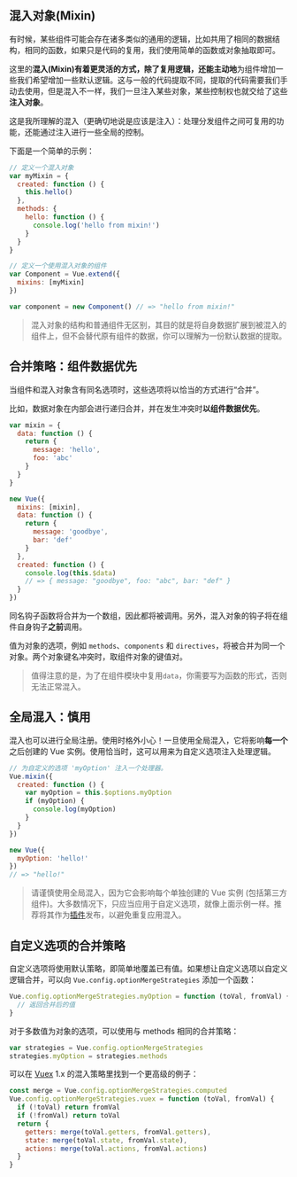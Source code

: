 ## 混入对象(Mixin)

有时候，某些组件可能会存在诸多类似的通用的逻辑，比如共用了相同的数据结构，相同的函数，如果只是代码的复用，我们使用简单的函数或对象抽取即可。

这里的**混入(Mixin)**有着更灵活的方式，除了复用逻辑，还能**主动地**为组件增加一些我们希望增加一些默认逻辑。这与一般的代码提取不同，提取的代码需要我们手动去使用，但是混入不一样，我们一旦注入某些对象，某些控制权也就交给了这些**注入对象**。

这是我所理解的混入（更确切地说是应该是注入）：处理分发组件之间可复用的功能，还能通过注入进行一些全局的控制。

下面是一个简单的示例：

```js
// 定义一个混入对象
var myMixin = {
  created: function () {
    this.hello()
  },
  methods: {
    hello: function () {
      console.log('hello from mixin!')
    }
  }
}

// 定义一个使用混入对象的组件
var Component = Vue.extend({
  mixins: [myMixin]
})

var component = new Component() // => "hello from mixin!"
```

> 混入对象的结构和普通组件无区别，其目的就是将自身数据扩展到被混入的组件上，但不会替代原有组件的数据，你可以理解为一份默认数据的提取。

## 合并策略：组件数据优先

当组件和混入对象含有同名选项时，这些选项将以恰当的方式进行“合并”。

比如，数据对象在内部会进行递归合并，并在发生冲突时**以组件数据优先**。

```js
var mixin = {
  data: function () {
    return {
      message: 'hello',
      foo: 'abc'
    }
  }
}

new Vue({
  mixins: [mixin],
  data: function () {
    return {
      message: 'goodbye',
      bar: 'def'
    }
  },
  created: function () {
    console.log(this.$data)
    // => { message: "goodbye", foo: "abc", bar: "def" }
  }
})
```

同名钩子函数将合并为一个数组，因此都将被调用。另外，混入对象的钩子将在组件自身钩子**之前**调用。

值为对象的选项，例如 `methods`、`components` 和 `directives`，将被合并为同一个对象。两个对象键名冲突时，取组件对象的键值对。

> 值得注意的是，为了在组件模块中复用`data`，你需要写为函数的形式，否则无法正常混入。

## 全局混入：慎用

混入也可以进行全局注册。使用时格外小心！一旦使用全局混入，它将影响**每一个**之后创建的 Vue 实例。使用恰当时，这可以用来为自定义选项注入处理逻辑。

```js
// 为自定义的选项 'myOption' 注入一个处理器。
Vue.mixin({
  created: function () {
    var myOption = this.$options.myOption
    if (myOption) {
      console.log(myOption)
    }
  }
})

new Vue({
  myOption: 'hello!'
})
// => "hello!"
```

> 请谨慎使用全局混入，因为它会影响每个单独创建的 Vue 实例 (包括第三方组件)。大多数情况下，只应当应用于自定义选项，就像上面示例一样。推荐将其作为[插件](https://cn.vuejs.org/v2/guide/plugins.html)发布，以避免重复应用混入。

## 自定义选项的合并策略

自定义选项将使用默认策略，即简单地覆盖已有值。如果想让自定义选项以自定义逻辑合并，可以向 `Vue.config.optionMergeStrategies` 添加一个函数：

```js
Vue.config.optionMergeStrategies.myOption = function (toVal, fromVal) {
  // 返回合并后的值
}
```

对于多数值为对象的选项，可以使用与 methods 相同的合并策略：

```js
var strategies = Vue.config.optionMergeStrategies
strategies.myOption = strategies.methods
```

可以在 [Vuex](https://github.com/vuejs/vuex) 1.x 的混入策略里找到一个更高级的例子：

```js
const merge = Vue.config.optionMergeStrategies.computed
Vue.config.optionMergeStrategies.vuex = function (toVal, fromVal) {
  if (!toVal) return fromVal
  if (!fromVal) return toVal
  return {
    getters: merge(toVal.getters, fromVal.getters),
    state: merge(toVal.state, fromVal.state),
    actions: merge(toVal.actions, fromVal.actions)
  }
}
```